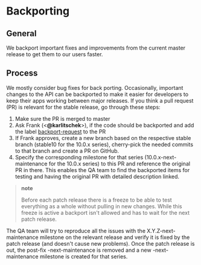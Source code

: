 Backporting
===========

General
-------

We backport important fixes and improvements from the current master
release to get them to our users faster.

Process
-------

We mostly consider bug fixes for back porting. Occasionally, important
changes to the API can be backported to make it easier for developers to
keep their apps working between major releases. If you think a pull
request (PR) is relevant for the stable release, go through these steps:

1.  Make sure the PR is merged to master
2.  Ask Frank (<**@karlitschek**>), if the code should be backported and
    add the label
    [backport-request](https://github.com/nextcloud/server/labels/backport-request)
    to the PR
3.  If Frank approves, create a new branch based on the respective
    stable branch (stable10 for the 10.0.x series), cherry-pick the
    needed commits to that branch and create a PR on GitHub.
4.  Specify the corresponding milestone for that series
    (10.0.x-next-maintenance for the 10.0.x series) to this PR and
    reference the original PR in there. This enables the QA team to find
    the backported items for testing and having the original PR with
    detailed description linked.

> **note**
>
> Before each patch release there is a freeze to be able to test
> everything as a whole without pulling in new changes. While this
> freeze is active a backport isn't allowed and has to wait for the next
> patch release.

The QA team will try to reproduce all the issues with the
X.Y.Z-next-maintenance milestone on the relevant release and verify it
is fixed by the patch release (and doesn't cause new problems). Once the
patch release is out, the post-fix -next-maintenance is removed and a
new -next-maintenance milestone is created for that series.
